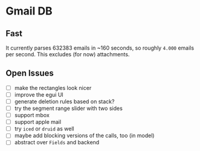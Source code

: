 # Gmail DB

## Fast

It currently parses 632383 emails in ~160 seconds, so roughly `4.000` emails per second. This excludes (for now) attachments.

## Open Issues
- [ ] make the rectangles look nicer
- [ ] improve the egui UI
- [ ] generate deletion rules based on stack?
- [ ] try the segment range slider with two sides
- [ ] support mbox
- [ ] support apple mail
- [ ] try `iced` or `druid` as well
- [ ] maybe add blocking versions of the calls, too (in model)
- [ ] abstract over `Fields` and backend